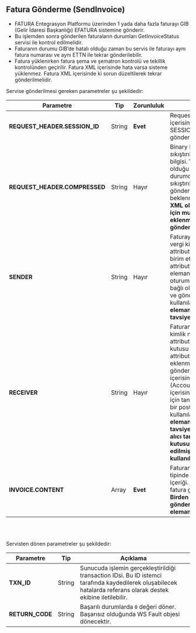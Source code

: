 ## Fatura Gönderme (SendInvoice)
* FATURA Entegrasyon Platformu üzerinden 1 yada daha fazla faturayı GIB (Gelir İdaresi Başkanlığı) EFATURA sistemine gönderir.
* Bu işlemden sonra gönderilen faturaların durumları GetInvoiceStatus servisi ile kontrol edilmelidir.
* Faturanın durumu GIB’de hatalı olduğu zaman bu servis ile faturayı aynı fatura numarası ve aynı ETTN ile tekrar gönderilebilir.
* Fatura yüklenirken fatura şema ve şematron kontrolü ve tekillik kontrolünden geçirilir. Fatura XML içerisinde hata varsa sisteme yüklenmez. Fatura XML içerisinde ki sorun düzeltilerek tekrar gönderilmelidir.


Servise gönderilmesi gereken parametreler şu şekildedir:

Parametre | Tip         | Zorunluluk  | Açıklama
--------- | ----------- | ----------- | -----------
**REQUEST_HEADER.SESSION_ID** | String | **Evet** | Request Header objesi içerisinde bulunan SESSION_ID gönderilmelidir.
**REQUEST_HEADER.COMPRESSED** | String | Hayır | Binary Fatura içeriği sıkıştırılmış/sıkıştırılmamış bilgisi. Varsayılan değer Y olduğu için gönderilmediği durumda fatura sıkıştırılarak/ziplenerek gönderilmesi beklenmektedir. **Faturayı XML olarak göndermek için mutlaka eleman eklenmeli ve N değeri gönderilmelidir.**
**SENDER** | String | Hayır | Faturayı gönderen tarafın vergi kimlik numarasını `vkn` attribute içerisine, gönderici birim etiketini `alias` attribute eklenmelidir. Eğer eleman gönderilmezse oturum açılan kullanıcının bağlı olduğu hesapta ki VKN ve gönderici birim etiketi kullanılacaktır. **Sender elemanı gönderilmesini tavsiye ederiz.**
**RECEIVER** | String | Hayır | Faturanın alıcı tarafının vergi kimlik numarasını `vkn` attribute içerisine, posta kutusu etiketini `alias` attribute içerisine eklenmelidir. Eğer eleman gönderilmezse fatura içerisinde ki alıcı taraf (AccountingCustomerParty) içerisinde ki VKN ve o VKN için tanımlanmış herhangi bir posta kutusu etiketi kullanılacaktır. **Receiver elemanı gönderilmesini tavsiye ederiz. Özellikle alıcı tarafından posta kutusu tercihi talep edilmişse bu eleman kullanılmalıdır.**
**INVOICE.CONTENT** | Array | **Evet** | Faturanın Base64Binary tipinde XML veya Ziplenmiş içeriği. Bir istek ile çoklu fatura gönderimi yapılabilir. **Birden fazla fatura göndermek için INVOICE elemanı çoklanmalıdır.**

<br><br>

Servisten dönen parametreler şu şekildedir:

Parametre | Tip        | Açıklama
--------- | ----------- | -----------
**TXN_ID** | String | Sunucuda işlemin gerçekleştirildiği transaction IDsi. Bu ID istemci tarafında kaydedilerek oluşabilecek hatalarda referans olarak destek ekibine iletilebilir.
**RETURN_CODE** | String | Başarılı durumlarda `0` değeri döner. Başarısız olduğunda WS Fault objesi dönecektir.

